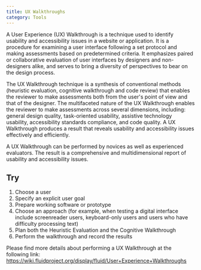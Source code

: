 ```yaml
---
title: UX Walkthroughs
category: Tools
---
```


A User Experience (UX) Walkthrough is a technique used to identify usability and accessibility issues in a website or application. It is a procedure for examining a user interface following a set protocol and making assessments based on predetermined criteria. It emphasizes paired or collaborative evaluation of user interfaces by designers and non-designers alike, and serves to bring a diversity of perspectives to bear on the design process.

The UX Walkthrough technique is a synthesis of conventional methods (heuristic evaluation, cognitive walkthrough and code review) that enables the reviewer to make assessments both from the user's point of view and that of the designer. The multifaceted nature of the UX Walkthrough enables the reviewer to make assessments across several dimensions, including: general design quality, task-oriented usability, assistive technology usability, accessibility standards compliance, and code quality. A UX Walkthrough produces a result that reveals usability and accessibility issues effectively and efficiently.

A UX Walkthrough can be performed by novices as well as experienced evaluators. The result is a comprehensive and multidimensional report of usability and accessibility issues.

## Try

1. Choose a user
2. Specify an explicit user goal
3. Prepare working software or prototype
4. Choose an approach (for example, when testing a digital interface include screenreader users, keyboard-only users and users who have difficulty processing text)
5. Plan both the Heuristic Evaluation and the Cognitive Walkthrough
6. Perform the walkthrough and record the results

Please find more details about performing a UX Walkthrough at the following link: <https://wiki.fluidproject.org/display/fluid/User+Experience+Walkthroughs>
